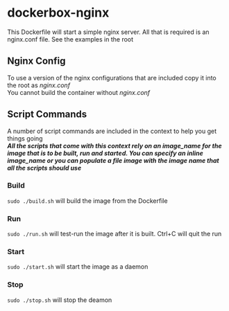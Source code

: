 dockerbox-nginx
===============

This Dockerfile will start a simple nginx server.
All that is required is an nginx.conf file. See the examples in the root

## Nginx Config
To use a version of the nginx configurations that are included copy it into the root as *nginx.conf*  
You cannot build the container without *nginx.conf*  


## Script Commands
A number of script commands are included in the context to help you get things going  
***All the scripts that come with this context rely on an *image_name* for the image that is to be built, run and started.
You can specify an inline *image_name* or you can populate a file ***image*** with the image name that all the scripts should use***


### Build
`sudo ./build.sh` will build the image from the Dockerfile

### Run
`sudo ./run.sh` will test-run the image after it is built. Ctrl+C will quit the run

### Start
`sudo ./start.sh` will start the image as a daemon

### Stop
`sudo ./stop.sh` will stop the deamon
